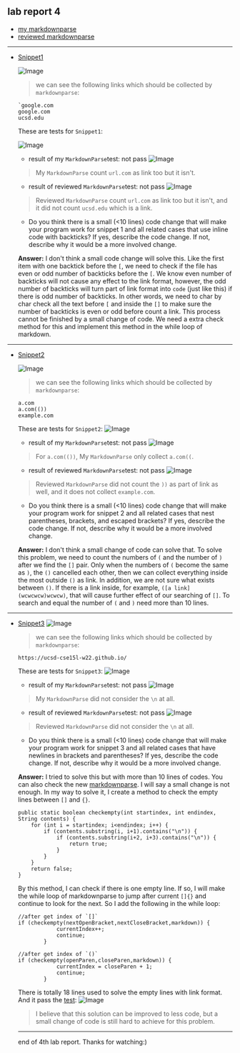 ## lab report 4

- [my markdownparse](https://github.com/heihaheihahello/markdown-parse)
- [reviewed markdownparse](https://github.com/zhl010/markdown-parse/tree/24a93ada0f11daeb57ca6184866e2c5c0386c29c)

---

* [Snippet1](Snippet1.md)

    ![Image](s1preview.jpg)
    >we can see the following links which should be collected by `markdownparse`:

    ```
    `google.com
    google.com
    ucsd.edu
    ```

    These are tests for `Snippet1`:

    ![Image](s1test.jpg)

    - result of my `MarkdownParse`test: not pass
    ![Image](s1a.jpg)
    > My `MarkdownParse` count `url.com` as link too but it isn't.

    - result of reviewed `MarkdownParse`test: not pass
    ![Image](s1b.jpg)
    > Reviewed `MarkdownParse` count `url.com` as link too but it isn't, and it did not count `ucsd.edu` which is a link.

    * Do you think there is a small (<10 lines) code change that will make your program work for snippet 1 and all related cases that use inline code with backticks? If yes, describe the code change. If not, describe why it would be a more involved change.

    **Answer:** I don't think a small code change will solve this. Like the first item with one backtick before the `[`, we need to check if the file has even or odd number of backticks before the `[`. We know even number of backticks will not cause any effect to the link format, however, the odd number of backticks will turn part of link format into `code` (just like this) if there is odd number of backticks. In other words, we need to char by char check all the text before `[` and inside the `[]` to make sure the number of backticks is even or odd before count a link. This process cannot be finished by a small change of code. We need a extra check method for this and implement this method in the while loop of markdown.

---

* [Snippet2](Snippet2.md)

    ![Image](s2preview.jpg)
    >we can see the following links which should be collected by `markdownparse`:

    ```
    a.com
    a.com(())
    example.com
    ```

    These are tests for `Snippet2`:
    ![Image](s2test.jpg)

    - result of my `MarkdownParse`test: not pass
    ![Image](s2a.jpg)
    > For `a.com(())`, My `MarkdownParse` only collect `a.com((`.

    - result of reviewed `MarkdownParse`test: not pass
    ![Image](s2b.jpg)
    > Reviewed `MarkdownParse` did not count the `))` as part of link as well, and it does not collect `example.com`.

    * Do you think there is a small (<10 lines) code change that will make your program work for snippet 2 and all related cases that nest parentheses, brackets, and escaped brackets? If yes, describe the code change. If not, describe why it would be a more involved change.

    **Answer:** I don't think a small change of code can solve that. To solve this problem, we need to count the numbers of `(` and the number of `)` after we find the `[]` pair. Only when the numbers of `(` become the same as `)`, the `()` cancelled each other, then we can collect everything inside the most outside `()` as link. In addition, we are not sure what exists between `()`. If there is a link inside, for example, `([a link](wcwcwcw)wcwcw)`, that will cause further effect of our searching of `[]`. To search and equal the number of `(` and `)` need more than 10 lines. 
    
---

* [Snippet3](Snippet3.md)
    ![Image](s3preview.jpg)
    >we can see the following links which should be collected by `markdownparse`:

    ```
    https://ucsd-cse15l-w22.github.io/
    ```

    These are tests for `Snippet3`:
    ![Image](s3test.jpg)

    - result of my `MarkdownParse`test: not pass
    ![Image](s3a.jpg)
    >My `MarkdownParse` did not consider the `\n` at all.

    - result of reviewed `MarkdownParse`test: not pass
    ![Image](s3b.jpg)
    > Reviewed `MarkdownParse` did not consider the `\n` at all.

    * Do you think there is a small (<10 lines) code change that will make your program work for snippet 3 and all related cases that have newlines in brackets and parentheses? If yes, describe the code change. If not, describe why it would be a more involved change.

    **Answer:** I tried to solve this but with more than 10 lines of codes. You can also check the new [markdownparse](https://github.com/heihaheihahello/markdown-parse/commit/4ec61f5725e3e45fb3159fdea81b750129c734cd). I will say a small change is not enough. In my way to solve it, I create a method to check the empty lines between `[]` and `{}`. 
    ```
    public static boolean checkempty(int startindex, int endindex, String contents) {
        for (int i = startindex; i<endindex; i++) {
            if (contents.substring(i, i+1).contains("\n")) {
                if (contents.substring(i+2, i+3).contains("\n")) {
                    return true;
                }
            }
        }
        return false;
    }
    ```
    By this method, I can check if there is one empty line. If so, I will make the while loop of markdownparse to jump after current `[]{}` and continue to look for the next. So I add the following in the while loop:
    ```
    //after get index of `[]`
    if (checkempty(nextOpenBracket,nextCloseBracket,markdown)) {
                currentIndex++;
                continue;
            }

    //after get index of `()`
    if (checkempty(openParen,closeParen,markdown)) {
                currentIndex = closeParen + 1;
                continue;
            }
    ```
    There is totally 18 lines used to solve the empty lines with link format. And it pass the [test](https://github.com/heihaheihahello/markdown-parse/blob/main/test.java): 
    ![Image](s3c.jpg)
    >I believe that this solution can be improved to less code, but a small change of code is still hard to achieve for this problem.

    ---
    end of 4th lab report.
    Thanks for watching:)

    

